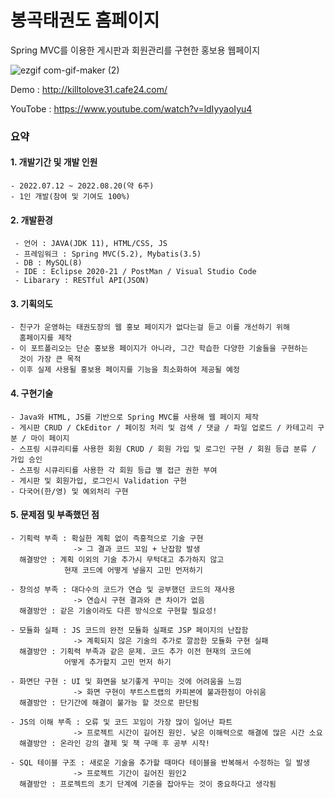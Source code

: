 # 봉곡태권도 홈페이지
  Spring MVC를 이용한 게시판과 회원관리를 구현한 홍보용 웹페이지

![ezgif com-gif-maker (2)](https://user-images.githubusercontent.com/100666325/185830864-893e64a4-5a7a-46e7-8c6f-13d93185d7bc.gif)


Demo : http://killtolove31.cafe24.com/

YouTobe : https://www.youtube.com/watch?v=ldIyyaoIyu4

### 요약

#### 1. 개발기간 및 개발 인원
    - 2022.07.12 ~ 2022.08.20(약 6주)
    - 1인 개발(참여 및 기여도 100%)
  
#### 2. 개발환경
     - 언어 : JAVA(JDK 11), HTML/CSS, JS
     - 프레임워크 : Spring MVC(5.2), Mybatis(3.5)
     - DB : MySQL(8)
     - IDE : Eclipse 2020-21 / PostMan / Visual Studio Code
     - Libarary : RESTful API(JSON)
   
#### 3. 기획의도
    - 친구가 운영하는 태권도장의 웹 홍보 페이지가 없다는걸 듣고 이를 개선하기 위해
      홈페이지를 제작
    - 이 포트폴리오는 단순 홍보용 페이지가 아니라, 그간 학습한 다양한 기술들을 구현하는
      것이 가장 큰 목적
    - 이후 실제 사용될 홍보용 페이지를 기능을 최소화하여 제공될 예정
  
#### 4. 구현기술
    - Java와 HTML, JS를 기반으로 Spring MVC를 사용해 웹 페이지 제작
    - 게시판 CRUD / CkEditor / 페이징 처리 및 검색 / 댓글 / 파일 업로드 / 카테고리 구분 / 마이 페이지
    - 스프링 시큐리티를 사용한 회원 CRUD / 회원 가입 및 로그인 구현 / 회원 등급 분류 / 가입 승인
    - 스프링 시큐리티를 사용한 각 회원 등급 별 접근 권한 부여
    - 게시판 및 회원가입, 로그인시 Validation 구현
    - 다국어(한/영) 및 예외처리 구현
  
#### 5. 문제점 및 부족했던 점
    - 기획력 부족 : 확실한 계획 없이 즉흥적으로 기술 구현
                  -> 그 결과 코드 꼬임 + 난잡함 발생
      해결방안 : 계획 이외의 기술 추가시 무턱대고 추가하지 않고
                현재 코드에 어떻게 넣을지 고민 먼저하기

    - 창의성 부족 : 대다수의 코드가 연습 및 공부했던 코드의 재사용
                  -> 연습시 구현 결과와 큰 차이가 없음
      해결방안 : 같은 기술이라도 다른 방식으로 구현할 필요성!

    - 모듈화 실패 : JS 코드의 완전 모듈화 실패로 JSP 페이지의 난잡함
                  -> 계획되지 않은 기술의 추가로 깔끔한 모듈화 구현 실패
      해결방안 : 기획력 부족과 같은 문제. 코드 추가 이전 현재의 코드에
                어떻게 추가할지 고민 먼저 하기

    - 화면단 구현 : UI 및 화면을 보기좋게 꾸미는 것에 어려움을 느낌
                  -> 화면 구현이 부트스트랩의 카피본에 불과한점이 아쉬움
      해결방안 : 단기간에 해결이 불가능 할 것으로 판단됨

    - JS의 이해 부족 : 오류 및 코드 꼬임이 가장 많이 일어난 파트
                  -> 프로젝트 시간이 길어진 원인. 낮은 이해력으로 해결에 많은 시간 소요
      해결방안 : 온라인 강의 결제 및 책 구매 후 공부 시작!

    - SQL 테이블 구조 : 새로운 기술을 추가할 때마다 테이블을 반복해서 수정하는 일 발생
                  -> 프로젝트 기간이 길어진 원인2
      해결방안 : 프로젝트의 초기 단계에 기준을 잡아두는 것이 중요하다고 생각됨          
       
             
